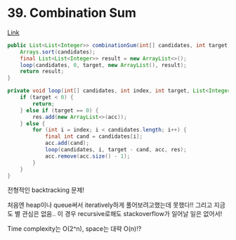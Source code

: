 # 39. Combination Sum

[Link](https://leetcode.com/problems/combination-sum/)

```java
public List<List<Integer>> combinationSum(int[] candidates, int target) {
    Arrays.sort(candidates);
    final List<List<Integer>> result = new ArrayList<>();
    loop(candidates, 0, target, new ArrayList(), result);
    return result;
}

private void loop(int[] candidates, int index, int target, List<Integer> acc, List<List<Integer>> res) {
    if (target < 0) {
        return;
    } else if (target == 0) {
        res.add(new ArrayList<>(acc));
    } else {
        for (int i = index; i < candidates.length; i++) {
            final int cand = candidates[i];
            acc.add(cand);
            loop(candidates, i, target - cand, acc, res);
            acc.remove(acc.size() - 1);
        }
    }
}
```

전형적인 backtracking 문제!

처음엔 heap이나 queue써서 iteratively하게 풀어보려고했는데 못했다!! 그리고 지금도 별 관심은 없음..
이 경우 recursive로해도 stackoverflow가 일어날 일은 없어서!

Time complexity는 O(2^n), space는 대략 O(n)!?
